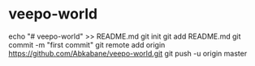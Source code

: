 # veepo-world
echo "# veepo-world" >> README.md
git init
git add README.md
git commit -m "first commit"
git remote add origin https://github.com/Abkabane/veepo-world.git
git push -u origin master

